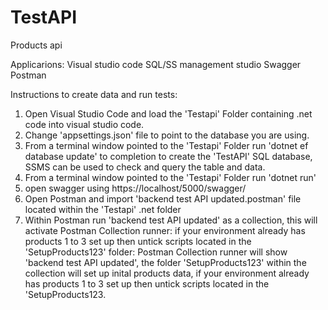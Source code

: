 # TestAPI
Products api

Applicarions:
Visual studio code
SQL/SS management studio
Swagger
Postman

Instructions to create data and run tests:

1)  Open Visual Studio Code and load the 'Testapi' Folder containing .net code into visual studio code.
2)  Change 'appsettings.json' file to point to the database you are using.
3)  From a terminal window pointed to the 'Testapi' Folder run 'dotnet ef database update' to completion to create the 'TestAPI' SQL database, SSMS can be used to check and query the table and data.
4)  From a terminal window pointed to the 'Testapi' Folder run 'dotnet run'
5) open swagger using https://localhost/5000/swagger/
6)  Open Postman and import 'backend test API updated.postman' file located within the 'Testapi' .net folder
7)  Within Postman run 'backend test API updated' as a collection, this will activate Postman Collection runner: if your environment already has products 1 to 3 set up then untick scripts located in the 'SetupProducts123' folder:  Postman Collection runner will show 'backend test API updated', the folder 'SetupProducts123' within the collection will set up inital products data, if your environment already has products 1 to 3 set up then untick scripts located in the 'SetupProducts123.
